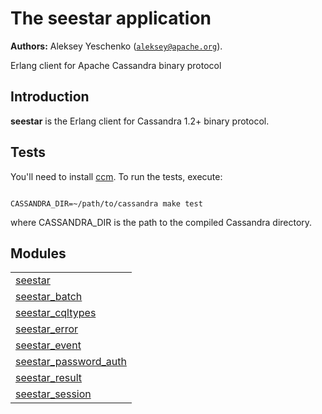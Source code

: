 

# The seestar application #

__Authors:__ Aleksey Yeschenko ([`aleksey@apache.org`](mailto:aleksey@apache.org)).

Erlang client for Apache Cassandra binary protocol


## Introduction ##


<strong>seestar</strong>
 is the Erlang client for Cassandra 1.2+ binary protocol.


## Tests ##

You'll need to install [ccm](https://github.com/pcmanus/ccm).
To run the tests, execute:

```

CASSANDRA_DIR=~/path/to/cassandra make test

```
where CASSANDRA_DIR is the path to the compiled Cassandra directory.


## Modules ##


<table width="100%" border="0" summary="list of modules">
<tr><td><a href="seestar.md" class="module">seestar</a></td></tr>
<tr><td><a href="seestar_batch.md" class="module">seestar_batch</a></td></tr>
<tr><td><a href="seestar_cqltypes.md" class="module">seestar_cqltypes</a></td></tr>
<tr><td><a href="seestar_error.md" class="module">seestar_error</a></td></tr>
<tr><td><a href="seestar_event.md" class="module">seestar_event</a></td></tr>
<tr><td><a href="seestar_password_auth.md" class="module">seestar_password_auth</a></td></tr>
<tr><td><a href="seestar_result.md" class="module">seestar_result</a></td></tr>
<tr><td><a href="seestar_session.md" class="module">seestar_session</a></td></tr></table>

